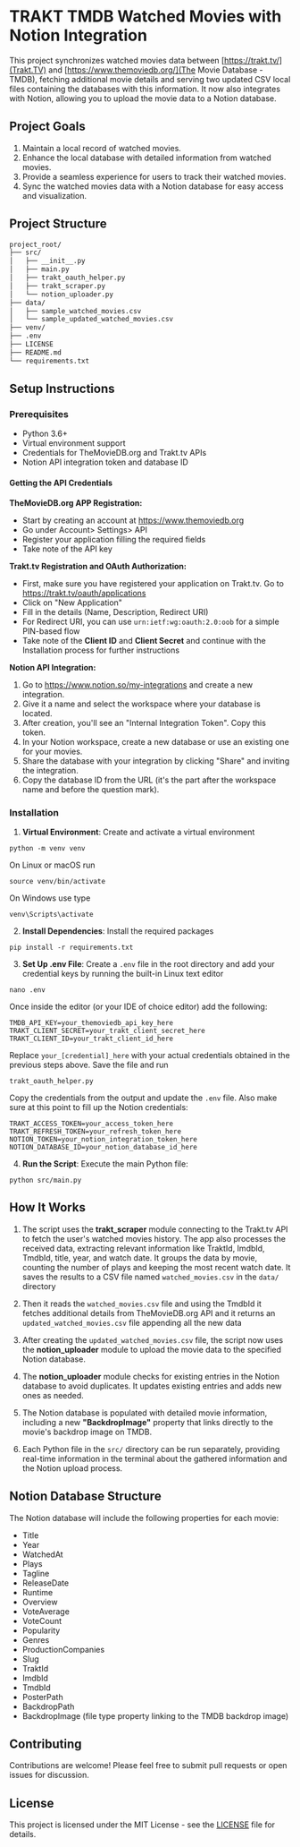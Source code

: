 # TRAKT TMDB Watched Movies with Notion Integration

This project synchronizes watched movies data between [https://trakt.tv/](Trakt.TV) and [https://www.themoviedb.org/](The Movie Database - TMDB), fetching additional movie details and serving two updated CSV local files containing the databases with this information. It now also integrates with Notion, allowing you to upload the movie data to a Notion database.

## Project Goals

1. Maintain a local record of watched movies.
2. Enhance the local database with detailed information from watched movies.
3. Provide a seamless experience for users to track their watched movies.
4. Sync the watched movies data with a Notion database for easy access and visualization.

## Project Structure

```bash
project_root/
├── src/
│   ├── __init__.py
│   ├── main.py
│   ├── trakt_oauth_helper.py
│   ├── trakt_scraper.py
│   └── notion_uploader.py
├── data/
│   ├── sample_watched_movies.csv
│   └── sample_updated_watched_movies.csv
├── venv/
├── .env
├── LICENSE
├── README.md
└── requirements.txt
```

## Setup Instructions

### Prerequisites

- Python 3.6+
- Virtual environment support
- Credentials for TheMovieDB.org and Trakt.tv APIs
- Notion API integration token and database ID

#### Getting the API Credentials

__TheMovieDB.org APP Registration:__

- Start by creating an account at <https://www.themoviedb.org>
- Go under Account> Settings> API
- Register your application filling the required fields
- Take note of the API key

__Trakt.tv Registration and OAuth Authorization:__

- First, make sure you have registered your application on Trakt.tv. Go to <https://trakt.tv/oauth/applications>
- Click on "New Application"
- Fill in the details (Name, Description, Redirect URI)
- For Redirect URI, you can use `urn:ietf:wg:oauth:2.0:oob` for a simple PIN-based flow
- Take note of the **Client ID** and **Client Secret** and continue with the Installation process for further instructions

__Notion API Integration:__

1. Go to <https://www.notion.so/my-integrations> and create a new integration.
2. Give it a name and select the workspace where your database is located.
3. After creation, you'll see an "Internal Integration Token". Copy this token.
4. In your Notion workspace, create a new database or use an existing one for your movies.
5. Share the database with your integration by clicking "Share" and inviting the integration.
6. Copy the database ID from the URL (it's the part after the workspace name and before the question mark).

### Installation

1. __Virtual Environment__: Create and activate a virtual environment

```
python -m venv venv
```
On Linux or macOS run
```
source venv/bin/activate
```
On Windows use type
```
venv\Scripts\activate
```

2. __Install Dependencies__: Install the required packages

```
pip install -r requirements.txt
```

3. __Set Up .env File__: Create a `.env` file in the root directory and add your credential keys by running the built-in Linux text editor

```
nano .env
```
Once inside the editor (or your IDE of choice editor) add the following:

```text
TMDB_API_KEY=your_themoviedb_api_key_here
TRAKT_CLIENT_SECRET=your_trakt_client_secret_here
TRAKT_CLIENT_ID=your_trakt_client_id_here
```
Replace `your_[credential]_here` with your actual credentials obtained in the previous steps above. Save the file and run 

```
trakt_oauth_helper.py
```
Copy the credentials from the output and update the `.env` file. Also make sure at this point to fill up the Notion credentials:

```text
TRAKT_ACCESS_TOKEN=your_access_token_here
TRAKT_REFRESH_TOKEN=your_refresh_token_here
NOTION_TOKEN=your_notion_integration_token_here
NOTION_DATABASE_ID=your_notion_database_id_here
```

4. __Run the Script__: Execute the main Python file:

```
python src/main.py
```

## How It Works

1. The script uses the **trakt_scraper** module connecting to the Trakt.tv API to fetch the user's watched movies history. The app also processes the received data, extracting relevant information like TraktId, ImdbId, TmdbId, title, year, and watch date. It groups the data by movie, counting the number of plays and keeping the most recent watch date. It saves the results to a CSV file named `watched_movies.csv` in the `data/` directory

2. Then it reads the `watched_movies.csv` file and using the TmdbId it fetches additional details from TheMovieDB.org API and it returns an `updated_watched_movies.csv` file appending all the new data

3. After creating the `updated_watched_movies.csv` file, the script now uses the **notion_uploader** module to upload the movie data to the specified Notion database.

4. The **notion_uploader** module checks for existing entries in the Notion database to avoid duplicates. It updates existing entries and adds new ones as needed.

5. The Notion database is populated with detailed movie information, including a new __"BackdropImage"__ property that links directly to the movie's backdrop image on TMDB.

6. Each Python file in the `src/` directory can be run separately, providing real-time information in the terminal about the gathered information and the Notion upload process.

## Notion Database Structure

The Notion database will include the following properties for each movie:

- Title
- Year
- WatchedAt
- Plays
- Tagline
- ReleaseDate
- Runtime
- Overview
- VoteAverage
- VoteCount
- Popularity
- Genres
- ProductionCompanies
- Slug
- TraktId
- ImdbId
- TmdbId
- PosterPath
- BackdropPath
- BackdropImage (file type property linking to the TMDB backdrop image)

## Contributing

Contributions are welcome! Please feel free to submit pull requests or open issues for discussion.

## License

This project is licensed under the MIT License - see the [LICENSE](LICENSE) file for details.
